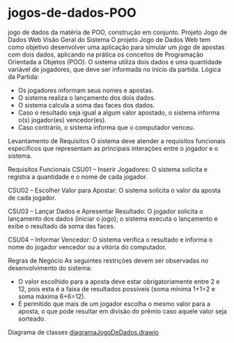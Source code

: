 # jogos-de-dados-POO
jogo de dados da matéria de POO, construção em conjunto.
Projeto Jogo de Dados Web
Visão Geral do Sistema
O projeto Jogo de Dados Web tem como objetivo desenvolver uma aplicação para simular um jogo de apostas com dois dados, aplicando na prática os conceitos de Programação Orientada a Objetos (POO).
O sistema utiliza dois dados e uma quantidade variável de jogadores, que deve ser informada no início da partida.
Lógica da Partida:
- Os jogadores informam seus nomes e apostas.
- O sistema realiza o lançamento dos dois dados.
- O sistema calcula a soma das faces dos dados.
- Caso o resultado seja igual a algum valor apostado, o sistema informa o(s) jogador(es) vencedor(es).
- Caso contrário, o sistema informa que o computador venceu.

Levantamento de Requisitos
O sistema deve atender a requisitos funcionais específicos que representam as principais interações entre o jogador e o sistema.

Requisitos Funcionais
CSU01 – Inserir Jogadores:
O sistema solicita e registra a quantidade e o nome de cada jogador.

CSU02 – Escolher Valor para Apostar:
O sistema solicita o valor da aposta de cada jogador.

CSU03 – Lançar Dados e Apresentar Resultado:
O jogador solicita o lançamento dos dados (iniciar o jogo); o sistema executa o lançamento e exibe o resultado da soma das faces.

CSU04 – Informar Vencedor:
O sistema verifica o resultado e informa o nome do jogador vencedor ou a vitória do computador.

Regras de Negócio
As seguintes restrições devem ser observadas no desenvolvimento do sistema:
- O valor escolhido para a aposta deve estar obrigatoriamente entre 2 e 12, pois esta é a faixa de resultados possíveis (soma mínima 1+1=2 e soma máxima 6+6=12).
- É permitido que mais de um jogador escolha o mesmo valor para a aposta, o que pode resultar em divisão do prêmio caso aquele valor seja sorteado.

Diagrama de classes
[diagramaJogoDeDados.drawio](https://github.com/user-attachments/files/23150600/diagramaJogoDeDados.drawio)
